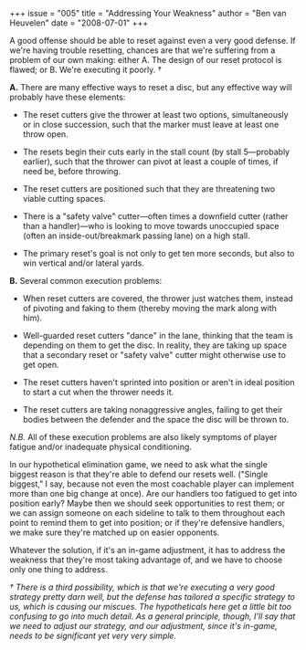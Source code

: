+++
issue = "005"
title = "Addressing Your Weakness"
author = "Ben van Heuvelen"
date = "2008-07-01"
+++

A good offense should be able to reset against even a very good defense. If
we're having trouble resetting, chances are that we're suffering from a
problem of our own making: either A. The design of our reset protocol is
flawed; or B. We're executing it poorly. †  
  
**A.** There are many effective ways to reset a disc, but any effective way
will probably have these elements:

  * The reset cutters give the thrower at least two options, simultaneously or in close succession, such that the marker must leave at least one throw open.  

  * The resets begin their cuts early in the stall count (by stall 5—probably earlier), such that the thrower can pivot at least a couple of times, if need be, before throwing.  

  * The reset cutters are positioned such that they are threatening two viable cutting spaces.  

  * There is a "safety valve" cutter—often times a downfield cutter (rather than a handler)—who is looking to move towards unoccupied space (often an inside-out/breakmark passing lane) on a high stall.  

  * The primary reset's goal is not only to get ten more seconds, but also to win vertical and/or lateral yards.

  
**B.** Several common execution problems:

  * When reset cutters are covered, the thrower just watches them, instead of pivoting and faking to them (thereby moving the mark along with him).  

  * Well-guarded reset cutters "dance" in the lane, thinking that the team is depending on them to get the disc. In reality, they are taking up space that a secondary reset or "safety valve" cutter might otherwise use to get open.  

  * The reset cutters haven't sprinted into position or aren't in ideal position to start a cut when the thrower needs it.  

  * The reset cutters are taking nonaggressive angles, failing to get their bodies between the defender and the space the disc will be thrown to.
  
  
_N.B._ All of these execution problems are also likely symptoms of player
fatigue and/or inadequate physical conditioning.  
  
In our hypothetical elimination game, we need to ask what the single biggest
reason is that they're able to defend our resets well. ("Single biggest," I
say, because not even the most coachable player can implement more than one
big change at once). Are our handlers too fatigued to get into position early?
Maybe then we should seek opportunities to rest them; or we can assign someone
on each sideline to talk to them throughout each point to remind them to get
into position; or if they're defensive handlers, we make sure they're matched
up on easier opponents.  
  
Whatever the solution, if it's an in-game adjustment, it has to address the
weakness that they're most taking advantage of, and we have to choose only one
thing to address.  
  
_† There is a third possibility, which is that we're executing a very good
strategy pretty darn well, but the defense has tailored a specific strategy to
us, which is causing our miscues. The hypotheticals here get a little bit too
confusing to go into much detail. As a general principle, though, I'll say
that we need to adjust our strategy, and our adjustment, since it's in-game,
needs to be significant yet very very simple._
